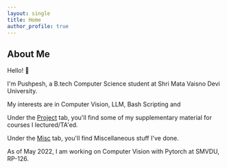 ```yaml
---
layout: single
title: Home
author_profile: true
---
```


<a rel="me" href="/"></a>

## About Me

Hello! :wave:

I'm Pushpesh, a B.tech Computer Science student at Shri Mata Vaisno Devi University.

My interests are in Computer Vision, LLM, Bash Scripting and 

Under the [Project](/projects/) tab, you'll find some of my supplementary material for courses I lectured/TA'ed.

Under the [Misc](/exp/) tab, you'll find Miscellaneous stuff I've done.

As of May 2022, I am working on Computer Vision with Pytorch at SMVDU, RP-126.